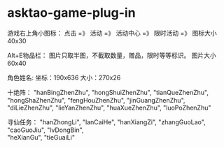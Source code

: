 # asktao-game-plug-in

游戏右上角小图标：
点击 =》 活动 =》 活动中心 =》 限时活动 =》 图标大小40x30

Alt+E物品栏：
图片只取半图，不截取数量，赠品，限时等等标识。
图片大小60x40

角色姓名:
坐标：190x636
大小：270x26


十绝阵：
"hanBingZhenZhu",
"hongShuiZhenZhu",
"tianQueZhenZhu",
"hongShaZhenZhu",
"fengHouZhenZhu",
"jinGuangZhenZhu",
"diLieZhenZhu",
"lieYanZhenZhu",
"huaXueZhenZhu",
"luoPoZhenZhu"

寻仙任务：
"hanZhongLi", 
"lanCaiHe", 
"hanXiangZi", 
"zhangGuoLao", 
"caoGuoJiu", 
"lvDongBin",  
"heXianGu", 
"tieGuaiLi"